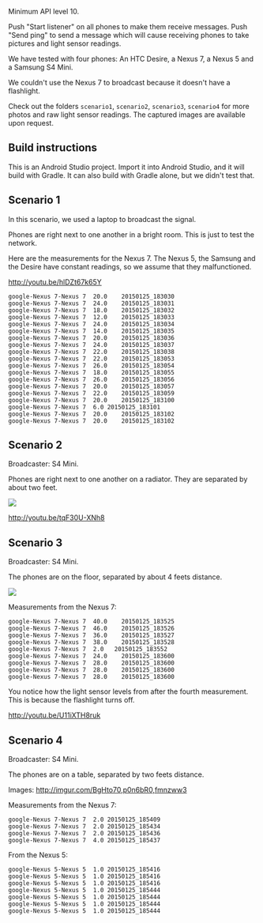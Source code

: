 Minimum API level 10.

Push "Start listener" on all phones to make them receive messages.
Push "Send ping" to send a message which will cause receiving phones to take pictures and light sensor readings.

We have tested with four phones: An HTC Desire, a Nexus 7, a Nexus 5 and a Samsung S4 Mini.

We couldn't use the Nexus 7 to broadcast because it doesn't have a flashlight.

Check out the folders `scenario1`, `scenario2`, `scenario3`, `scenario4` for more photos and raw light sensor readings. The captured images are available upon request.

Build instructions
---

This is an Android Studio project. Import it into Android Studio, and it will build with Gradle. It can also build with Gradle alone, but we didn't test that.

Scenario 1
---

In this scenario, we used a laptop to broadcast the signal.

Phones are right next to one another in a bright room. This is just to test the network.

Here are the measurements for the Nexus 7. The Nexus 5, the Samsung and the Desire have constant readings, so we assume that they malfunctioned.

http://youtu.be/hlDZt67k65Y

```
google-Nexus 7-Nexus 7	20.0	20150125_183030
google-Nexus 7-Nexus 7	24.0	20150125_183031
google-Nexus 7-Nexus 7	18.0	20150125_183032
google-Nexus 7-Nexus 7	12.0	20150125_183033
google-Nexus 7-Nexus 7	24.0	20150125_183034
google-Nexus 7-Nexus 7	14.0	20150125_183035
google-Nexus 7-Nexus 7	20.0	20150125_183036
google-Nexus 7-Nexus 7	24.0	20150125_183037
google-Nexus 7-Nexus 7	22.0	20150125_183038
google-Nexus 7-Nexus 7	22.0	20150125_183053
google-Nexus 7-Nexus 7	26.0	20150125_183054
google-Nexus 7-Nexus 7	18.0	20150125_183055
google-Nexus 7-Nexus 7	26.0	20150125_183056
google-Nexus 7-Nexus 7	20.0	20150125_183057
google-Nexus 7-Nexus 7	22.0	20150125_183059
google-Nexus 7-Nexus 7	20.0	20150125_183100
google-Nexus 7-Nexus 7	6.0	20150125_183101
google-Nexus 7-Nexus 7	20.0	20150125_183102
google-Nexus 7-Nexus 7	20.0	20150125_183102
```

Scenario 2
---

Broadcaster: S4 Mini.

Phones are right next to one another on a radiator. They are separated by about two feet.

![](http://i.imgur.com/c9wQt6O.jpg)

http://youtu.be/tqF30U-XNh8

Scenario 3
---

Broadcaster: S4 Mini.

The phones are on the floor, separated by about 4 feets distance.

![](http://i.imgur.com/KYNx284.jpg)

Measurements from the Nexus 7:

```
google-Nexus 7-Nexus 7	40.0	20150125_183525
google-Nexus 7-Nexus 7	46.0	20150125_183526
google-Nexus 7-Nexus 7	36.0	20150125_183527
google-Nexus 7-Nexus 7	38.0	20150125_183528
google-Nexus 7-Nexus 7	2.0   20150125_183552
google-Nexus 7-Nexus 7	24.0	20150125_183600
google-Nexus 7-Nexus 7	28.0	20150125_183600
google-Nexus 7-Nexus 7	28.0	20150125_183600
google-Nexus 7-Nexus 7	28.0	20150125_183600
```

You notice how the light sensor levels from after the fourth measurement. This is because the flashlight turns off.

http://youtu.be/U11iXTH8ruk

Scenario 4
---

Broadcaster: S4 Mini.

The phones are on a table, separated by two feets distance.

Images: http://imgur.com/BgHto70,p0n6bR0,fmnzww3

Measurements from the Nexus 7:

```
google-Nexus 7-Nexus 7	2.0	20150125_185409
google-Nexus 7-Nexus 7	2.0	20150125_185434
google-Nexus 7-Nexus 7	2.0	20150125_185436
google-Nexus 7-Nexus 7	4.0	20150125_185437
```

From the Nexus 5:
```
google-Nexus 5-Nexus 5	1.0	20150125_185416
google-Nexus 5-Nexus 5	1.0	20150125_185416
google-Nexus 5-Nexus 5	1.0	20150125_185416
google-Nexus 5-Nexus 5	1.0	20150125_185444
google-Nexus 5-Nexus 5	1.0	20150125_185444
google-Nexus 5-Nexus 5	1.0	20150125_185444
google-Nexus 5-Nexus 5	1.0	20150125_185444
```
